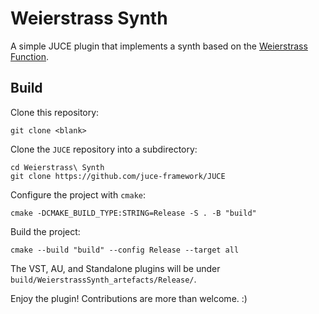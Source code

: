 # Weierstrass Synth

A simple JUCE plugin that implements a synth based on the
[Weierstrass Function](https://en.wikipedia.org/wiki/Weierstrass_function).

## Build

Clone this repository:

```shell
git clone <blank>
```

Clone the `JUCE` repository into a subdirectory:

```shell
cd Weierstrass\ Synth
git clone https://github.com/juce-framework/JUCE
```

Configure the project with `cmake`:

```shell
cmake -DCMAKE_BUILD_TYPE:STRING=Release -S . -B "build"
```

Build the project:

```shell
cmake --build "build" --config Release --target all
```

The VST, AU, and Standalone plugins will be under `build/WeierstrassSynth_artefacts/Release/`.

Enjoy the plugin! Contributions are more than welcome. :)
